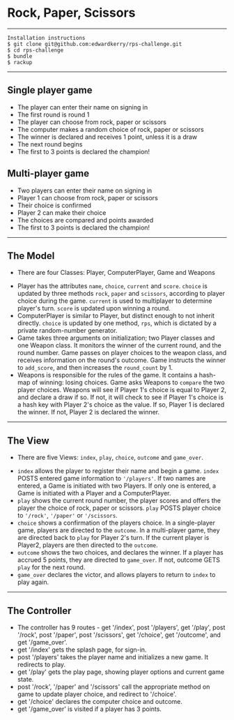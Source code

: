 # Rock, Paper, Scissors

----------------------

```
Installation instructions
$ git clone git@github.com:edwardkerry/rps-challenge.git
$ cd rps-challenge
$ bundle
$ rackup
```

----------------------

## Single player game

- The player can enter their name on signing in
- The first round is round 1
- The player can choose from rock, paper or scissors
- The computer makes a random choice of rock, paper or scissors
- The winner is declared and receives 1 point, unless it is a draw
- The next round begins
- The first to 3 points is declared the champion!

## Multi-player game

- Two players can enter their name on signing in
- Player 1 can choose from rock, paper or scissors
- Their choice is confirmed
- Player 2 can make their choice
- The choices are compared and points awarded
- The first to 3 points is declared the champion!

----------------------

## The Model
- There are four Classes: Player, ComputerPlayer, Game and Weapons
* Player has the attributes `name`, `choice`, `current` and `score`. `choice` is updated by three methods `rock`, `paper` and `scissors`, according to player choice during the game. `current` is used to multiplayer to determine player's turn. `score` is updated upon winning a round.
* ComputerPlayer is similar to Player, but distinct enough to not inherit directly. `choice` is updated by one method, `rps`, which is dictated by a private random-number generator.
* Game takes three arguments on initialization; two Player classes and one Weapon class. It monitors the winner of the current round, and the round number. Game passes on player choices to the weapon class, and receives information on the round's outcome. Game instructs the winner to `add_score`, and then increases the `round_count` by 1.
* Weapons is responsible for the rules of the game. It contains a hash-map of winning: losing choices. Game asks Weapons to `compare` the two player choices. Weapons will see if Player 1's choice is equal to Player 2, and declare a draw if so. If not, it will check to see if Player 1's choice is a hash key with Player 2's choice as the value. If so, Player 1 is declared the winner. If not, Player 2 is declared the winner.

----------------------

## The View
- There are five Views: `index`, `play`, `choice`, `outcome` and `game_over`.
* `index` allows the player to register their name and begin a game. `index` POSTS entered game information to `'/players'`. If two names are entered, a Game is initiated with two Players. If only one is entered, a Game is initiated with a Player and a ComputerPlayer.
* `play` shows the current round number, the player scores and offers the player the choice of rock, paper or scissors. `play` POSTS player choice to `'/rock'`, `'/paper'` or `'/scissors`.  
* `choice` shows a confirmation of the players choice. In a single-player game, players are directed to the `outcome`. In a multi-player game, they are directed back to `play` for Player 2's turn. If the current player is Player2, players are then directed to the `outcome`.  
* `outcome` shows the two choices, and declares the winner. If a player has accrued 5 points, they are directed to `game_over`. If not, outcome GETS `play` for the next round.
* `game_over` declares the victor, and allows players to return to `index` to play again.

----------------------

## The Controller
- The controller has 9 routes - get '/index', post '/players', get '/play', post '/rock', post '/paper', post '/scissors', get '/choice', get '/outcome', and get '/game_over'.  
- get '/index' gets the splash page, for sign-in.
- post '/players' takes the player name and initializes a new game. It redirects to play.
- get '/play' gets the play page, showing player options and current game state.
- post '/rock', '/paper' and '/scissors' call the appropriate method on game to update player choice, and redirect to '/choice'.
- get '/choice' declares the computer choice and outcome.
- get '/game_over' is visited if a player has 3 points.
